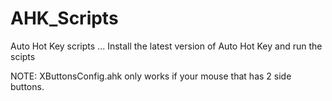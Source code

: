 # AHK_Scripts
Auto Hot Key scripts
...
Install the latest version of Auto Hot Key and run the scipts


NOTE: XButtonsConfig.ahk only works if your mouse that has 2 side buttons. 
